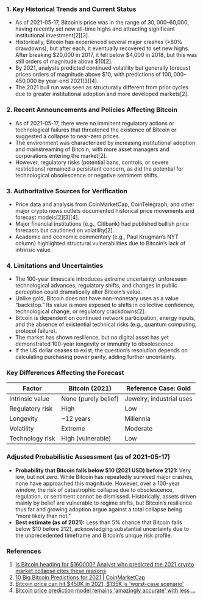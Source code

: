 ### 1. Key Historical Trends and Current Status

- As of 2021-05-17, Bitcoin’s price was in the range of $30,000–$60,000, having recently set new all-time highs and attracting significant institutional investment[2][3].
- Historically, Bitcoin has experienced several major crashes (>80% drawdowns), but after each, it eventually recovered to set new highs. After breaking $20,000 in 2017, it fell below $4,000 in 2018, but this was still orders of magnitude above $10[2].
- By 2021, analysts predicted continued volatility but generally forecast prices orders of magnitude above $10, with predictions of $100,000–$450,000 by year-end 2021[3][4].
- The 2021 bull run was seen as structurally different from prior cycles due to greater institutional adoption and more developed markets[2].

### 2. Recent Announcements and Policies Affecting Bitcoin

- As of 2021-05-17, there were no imminent regulatory actions or technological failures that threatened the existence of Bitcoin or suggested a collapse to near-zero prices.
- The environment was characterized by increasing institutional adoption and mainstreaming of Bitcoin, with more asset managers and corporations entering the market[2].
- However, regulatory risks (potential bans, controls, or severe restrictions) remained a persistent concern, as did the potential for technological obsolescence or negative sentiment shifts.

### 3. Authoritative Sources for Verification

- Price data and analysis from CoinMarketCap, CoinTelegraph, and other major crypto news outlets documented historical price movements and forecast models[2][3][4].
- Major financial institutions (e.g., Citibank) had published bullish price forecasts but cautioned on volatility[2].
- Academic and economic commentary (e.g., Paul Krugman’s NYT column) highlighted structural vulnerabilities due to Bitcoin’s lack of intrinsic value.

### 4. Limitations and Uncertainties

- The 100-year timescale introduces extreme uncertainty: unforeseen technological advances, regulatory shifts, and changes in public perception could dramatically alter Bitcoin’s value.
- Unlike gold, Bitcoin does not have non-monetary uses as a value “backstop.” Its value is more exposed to shifts in collective confidence, technological change, or regulatory crackdowns[2].
- Bitcoin is dependent on continued network participation, energy inputs, and the absence of existential technical risks (e.g., quantum computing, protocol failure).
- The market has shown resilience, but no digital asset has yet demonstrated 100-year longevity or immunity to obsolescence.
- If the US dollar ceases to exist, the question’s resolution depends on calculating purchasing power parity, adding further uncertainty.

### Key Differences Affecting the Forecast

| Factor              | Bitcoin (2021)           | Reference Case: Gold         |
|---------------------|-------------------------|------------------------------|
| Intrinsic value     | None (purely belief)    | Jewelry, industrial uses     |
| Regulatory risk     | High                    | Low                          |
| Longevity           | ~12 years               | Millennia                    |
| Volatility          | Extreme                 | Moderate                     |
| Technology risk     | High (vulnerable)       | Low                          |

### Adjusted Probabilistic Assessment (as of 2021-05-17)

- **Probability that Bitcoin falls below $10 (2021 USD) before 2121:** Very low, but not zero. While Bitcoin has repeatedly survived major crashes, none have approached this magnitude. However, over a 100-year window, the risk of catastrophic collapse due to obsolescence, regulation, or sentiment cannot be dismissed. Historically, assets driven mainly by belief are vulnerable to regime shifts, but Bitcoin’s resilience thus far and growing adoption argue against a total collapse being “more likely than not.”
- **Best estimate (as of 2021):** Less than 5% chance that Bitcoin falls below $10 before 2121, acknowledging substantial uncertainty due to the unprecedented timeframe and Bitcoin’s unique risk profile.

### References

1. [Is Bitcoin heading for $160000? Analyst who predicted the 2021 crypto market collapse cites these reasons](https://economictimes.com/news/international/us/is-bitcoin-heading-for-160000-analyst-who-predicted-the-2021-crypto-market-collapse-cites-these-reasons/articleshow/121322500.cms)
2. [10 Big Bitcoin Predictions for 2021 | CoinMarketCap](https://coinmarketcap.com/academy/article/10-big-bitcoin-predictions-for-2021)
3. [Bitcoin price can hit $450K in 2021, $135K is 'worst-case scenario'](https://cointelegraph.com/news/bitcoin-price-can-hit-450k-in-2021-135k-is-worst-case-scenario-planb)
4. [Bitcoin price prediction model remains 'amazingly accurate' with less ...](https://www.independent.co.uk/tech/bitcoin-price-prediction-2021-planb-b1929965.html)